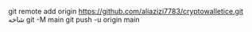 git remote add origin https://github.com/aliazizi7783/cryptowalletice.git
 شاخه git -M main 
git push -u origin main
